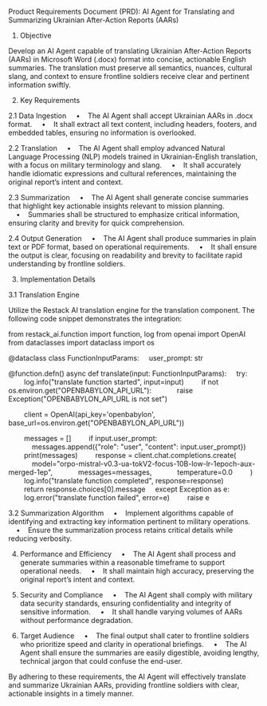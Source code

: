 Product Requirements Document (PRD): AI Agent for Translating and Summarizing Ukrainian After-Action Reports (AARs)

1. Objective

Develop an AI Agent capable of translating Ukrainian After-Action Reports (AARs) in Microsoft Word (.docx) format into concise, actionable English summaries. The translation must preserve all semantics, nuances, cultural slang, and context to ensure frontline soldiers receive clear and pertinent information swiftly.

2. Key Requirements

2.1 Data Ingestion
    •    The AI Agent shall accept Ukrainian AARs in .docx format.
    •    It shall extract all text content, including headers, footers, and embedded tables, ensuring no information is overlooked.

2.2 Translation
    •    The AI Agent shall employ advanced Natural Language Processing (NLP) models trained in Ukrainian-English translation, with a focus on military terminology and slang.
    •    It shall accurately handle idiomatic expressions and cultural references, maintaining the original report’s intent and context.

2.3 Summarization
    •    The AI Agent shall generate concise summaries that highlight key actionable insights relevant to mission planning.
    •    Summaries shall be structured to emphasize critical information, ensuring clarity and brevity for quick comprehension.

2.4 Output Generation
    •    The AI Agent shall produce summaries in plain text or PDF format, based on operational requirements.
    •    It shall ensure the output is clear, focusing on readability and brevity to facilitate rapid understanding by frontline soldiers.

3. Implementation Details

3.1 Translation Engine

Utilize the Restack AI translation engine for the translation component. The following code snippet demonstrates the integration:

from restack_ai.function import function, log
from openai import OpenAI
from dataclasses import dataclass
import os

@dataclass
class FunctionInputParams:
    user_prompt: str

@function.defn()
async def translate(input: FunctionInputParams):
    try:
        log.info("translate function started", input=input)
        if not os.environ.get("OPENBABYLON_API_URL"):
            raise Exception("OPENBABYLON_API_URL is not set")

        client = OpenAI(api_key='openbabylon', base_url=os.environ.get("OPENBABYLON_API_URL"))

        messages = []
        if input.user_prompt:
            messages.append({"role": "user", "content": input.user_prompt})
        print(messages)
        response = client.chat.completions.create(
            model="orpo-mistral-v0.3-ua-tokV2-focus-10B-low-lr-1epoch-aux-merged-1ep",
            messages=messages,
            temperature=0.0
        )
        log.info("translate function completed", response=response)
        return response.choices[0].message
    except Exception as e:
        log.error("translate function failed", error=e)
        raise e

3.2 Summarization Algorithm
    •    Implement algorithms capable of identifying and extracting key information pertinent to military operations.
    •    Ensure the summarization process retains critical details while reducing verbosity.

4. Performance and Efficiency
    •    The AI Agent shall process and generate summaries within a reasonable timeframe to support operational needs.
    •    It shall maintain high accuracy, preserving the original report’s intent and context.

5. Security and Compliance
    •    The AI Agent shall comply with military data security standards, ensuring confidentiality and integrity of sensitive information.
    •    It shall handle varying volumes of AARs without performance degradation.

6. Target Audience
    •    The final output shall cater to frontline soldiers who prioritize speed and clarity in operational briefings.
    •    The AI Agent shall ensure the summaries are easily digestible, avoiding lengthy, technical jargon that could confuse the end-user.

By adhering to these requirements, the AI Agent will effectively translate and summarize Ukrainian AARs, providing frontline soldiers with clear, actionable insights in a timely manner.